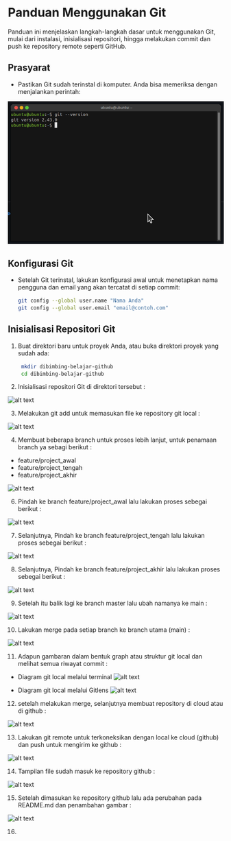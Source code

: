 # Panduan Menggunakan Git

Panduan ini menjelaskan langkah-langkah dasar untuk menggunakan Git, mulai dari instalasi, inisialisasi repositori, hingga melakukan commit dan push ke repository remote seperti GitHub.

## Prasyarat

- Pastikan Git sudah terinstal di komputer. Anda bisa memeriksa dengan menjalankan perintah:

![alt text](Images/Check_GIT.png)

## Konfigurasi Git

- Setelah Git terinstal, lakukan konfigurasi awal untuk menetapkan nama pengguna dan email yang akan tercatat di setiap commit:
 
  ```bash
  git config --global user.name "Nama Anda"
  git config --global user.email "email@contoh.com"
  ```

## Inisialisasi Repositori Git

1. Buat direktori baru untuk proyek Anda, atau buka direktori proyek yang sudah ada:

   ```bash
    mkdir dibimbing-belajar-github
    cd dibimbing-belajar-github
    ```

2. Inisialisasi repositori Git di direktori tersebut :

![alt text](Images/gambar_1.png)

3. Melakukan git add untuk memasukan file ke repository git local :

![alt text](Images/gambar_2.png)

4. Membuat beberapa branch untuk proses lebih lanjut, untuk penamaan branch ya sebagi berikut :

- feature/project_awal
- feature/project_tengah
- feature/project_akhir

![alt text](Images/gambar_3.png)

6.  Pindah ke branch feature/project_awal lalu lakukan proses sebegai berikut :

![alt text](Images/gambar_4.png)

7. Selanjutnya, Pindah ke branch feature/project_tengah lalu lakukan proses sebegai berikut :

![alt text](Images/gambar_5.png)

8. Selanjutnya, Pindah ke branch feature/project_akhir lalu lakukan proses sebegai berikut :

![alt text](Images/gambar_6.png)

9. Setelah itu balik lagi ke branch master lalu ubah namanya ke main :

![alt text](Images/gambar_7.png)

10. Lakukan merge pada setiap branch ke branch utama (main) :

![alt text](Images/gambar_8.png)

11. Adapun gambaran dalam bentuk graph atau struktur git local dan melihat semua riwayat commit :

- Diagram git local melalui terminal
![alt text](Images/gambar_9.png) 

- Diagram git local melalui Gitlens 
![alt text](Images/gambar_9.1.png)

12. setelah melakukan merge, selanjutnya membuat repository di cloud atau di github :

![alt text](Images/gambar_10.png)

13. Lakukan git remote untuk terkoneksikan dengan local ke cloud (github) dan push untuk mengirim ke github :

![alt text](Images/gambar_11.png)

 14. Tampilan file sudah masuk ke repository github :

![alt text](Images/gambar_12.png)

 15. Setelah dimasukan ke repository github lalu ada perubahan pada README.md dan penambahan gambar :

 ![alt text](Images/gambar_13.png)

16. 

